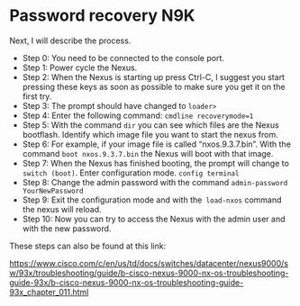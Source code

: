 # Password recovery N9K

Next, I will describe the process.

- Step 0: You need to be connected to the console port.
- Step 1: Power cycle the Nexus.
- Step 2: When the Nexus is starting up press Ctrl-C, I suggest you start pressing these keys as soon as possible to make sure you get it on the first try.
- Step 3: The prompt should have changed to `loader>`
- Step 4: Enter the following command: `cmdline recoverymode=1`
- Step 5: With the command `dir` you can see which files are the Nexus bootflash. Identify which image file you want to start the nexus from.
- Step 6: For example, if your image file is called “nxos.9.3.7.bin”. With the command `boot nxos.9.3.7.bin` the Nexus will boot with that image.
- Step 7: When the Nexus has finished booting, the prompt will change to `switch (boot)`. Enter configuration mode. `config terminal`
- Step 8: Change the admin password with the command `admin-password YourNewPassword`
- Step 9: Exit the configuration mode and with the` load-nxos` command the nexus will reload.
- Step 10: Now you can try to access the Nexus with the admin user and with the new password.

These steps can also be found at this link:

https://www.cisco.com/c/en/us/td/docs/switches/datacenter/nexus9000/sw/93x/troubleshooting/guide/b-cisco-nexus-9000-nx-os-troubleshooting-guide-93x/b-cisco-nexus-9000-nx-os-troubleshooting-guide-93x_chapter_011.html
